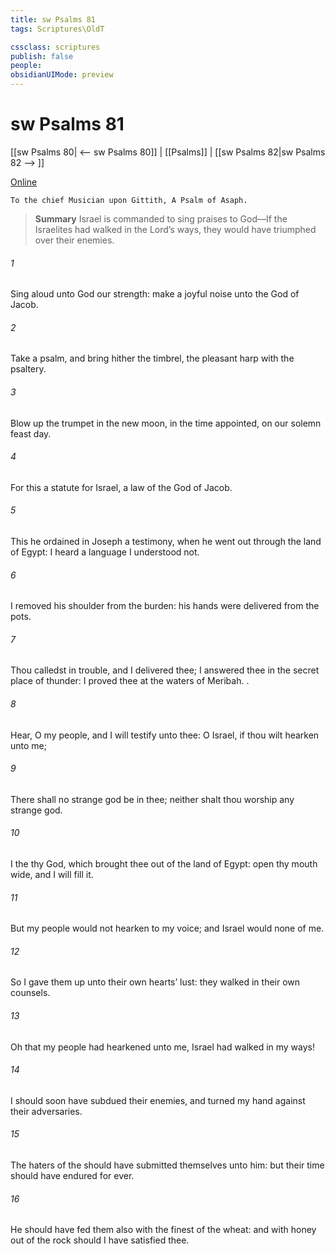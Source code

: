 ```yaml
---
title: sw Psalms 81
tags: Scriptures\OldT

cssclass: scriptures
publish: false
people:
obsidianUIMode: preview
---
```


# sw Psalms 81
[[sw Psalms 80| <-- sw Psalms 80]] | [[Psalms]] | [[sw Psalms 82|sw Psalms 82 --> ]]

[Online](https://churchofjesuschrist.org/study/scriptures/ot/ps/81?lang=eng)

```
To the chief Musician upon Gittith, A Psalm of Asaph.
```

> __Summary__
Israel is commanded to sing praises to God—If the Israelites had walked in the Lord’s ways, they would have triumphed over their enemies.

###### 1 
Sing aloud unto God our strength: make a joyful noise unto the God of Jacob.

###### 2 
Take a psalm, and bring hither the timbrel, the pleasant harp with the psaltery.

###### 3 
Blow up the trumpet in the new moon, in the time appointed, on our solemn feast day.

###### 4 
For this  a statute for Israel,  a law of the God of Jacob.

###### 5 
This he ordained in Joseph  a testimony, when he went out through the land of Egypt:  I heard a language  I understood not.

###### 6 
I removed his shoulder from the burden: his hands were delivered from the pots.

###### 7 
Thou calledst in trouble, and I delivered thee; I answered thee in the secret place of thunder: I proved thee at the waters of Meribah. .

###### 8 
Hear, O my people, and I will testify unto thee: O Israel, if thou wilt hearken unto me;

###### 9 
There shall no strange god be in thee; neither shalt thou worship any strange god.

###### 10 
I  the  thy God, which brought thee out of the land of Egypt: open thy mouth wide, and I will fill it.

###### 11 
But my people would not hearken to my voice; and Israel would none of me.

###### 12 
So I gave them up unto their own hearts’ lust:  they walked in their own counsels.

###### 13 
Oh that my people had hearkened unto me,  Israel had walked in my ways!

###### 14 
I should soon have subdued their enemies, and turned my hand against their adversaries.

###### 15 
The haters of the  should have submitted themselves unto him: but their time should have endured for ever.

###### 16 
He should have fed them also with the finest of the wheat: and with honey out of the rock should I have satisfied thee.

